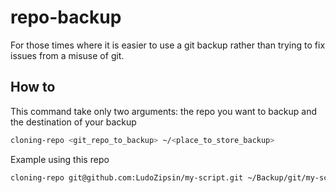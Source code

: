 # repo-backup

For those times where it is easier to use a git backup rather than trying to fix issues from a misuse of git.

## How to

This command take only two arguments: the repo you want to backup and the destination of your backup

```bash
cloning-repo <git_repo_to_backup> ~/<place_to_store_backup>
```

Example using this repo

```bash
cloning-repo git@github.com:LudoZipsin/my-script.git ~/Backup/git/my-script
```